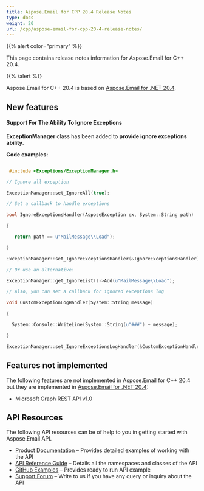```yaml
---
title: Aspose.Email for CPP 20.4 Release Notes
type: docs
weight: 20
url: /cpp/aspose-email-for-cpp-20-4-release-notes/
---
```


{{% alert color="primary" %}} 

This page contains release notes information for Aspose.Email for C++ 20.4.

{{% /alert %}} 

Aspose.Email for C++ 20.4 is based on [Aspose.Email for .NET 20.4](/email/net/aspose-email-for-net-20-4-release-notes/).
## **New features**
#### **Support For The Ability To Ignore Exceptions**
**ExceptionManager** class has been added to **provide ignore exceptions ability**. 

**Code examples:**



``` cpp

 #include <Exceptions/ExceptionManager.h>

// Ignore all exception

ExceptionManager::set_IgnoreAll(true);

// Set a callback to handle exceptions

bool IgnoreExceptionsHandler(AsposeException ex, System::String path)

{

   return path == u"MailMessage\\Load");

}

ExceptionManager::set_IgnoreExceptionsHandler(&IgnoreExceptionsHandler);

// Or use an alternative:

ExceptionManager::get_IgnoreList()->Add(u"MailMessage\\Load");

// Also, you can set a callback for ignored exceptions log

void CustomExceptionLogHandler(System::String message)

{

  System::Console::WriteLine(System::String(u"###") + message);

}

ExceptionManager::set_IgnoreExceptionsLogHandler(&CustomExceptionHandler);

```

## **Features not implemented**
The following features are not implemented in Aspose.Email for C++ 20.4 but they are implemented in [Aspose.Email for .NET 20.4](/email/net/aspose-email-for-net-20-4-release-notes/):

- Microsoft Graph REST API v1.0
## **API Resources**
The following API resources can be of help to you in getting started with Aspose.Email API.

- [Product Documentation](/email/cpp/home/) – Provides detailed examples of working with the API
- [API Reference Guide](https://www.aspose.com/api/cpp/email) – Details all the namespaces and classes of the API
- [GitHub Examples](https://github.com/aspose-email/Aspose.Email-for-C) – Provides ready to run API example
- [Support Forum](https://forum.aspose.com/c/email) – Write to us if you have any query or inquiry about the API


